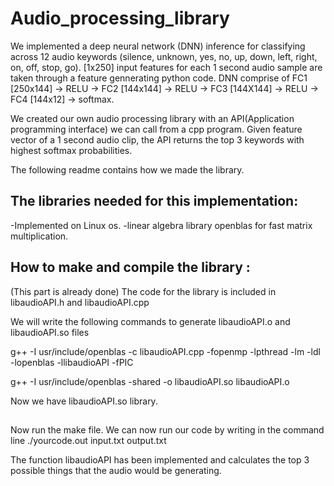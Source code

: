 # Audio_processing_library

We implemented a deep neural network (DNN) inference for classifying across 12 audio keywords (silence, unknown, yes, no, up, down, left, right, on, off, stop, go). [1x250] input features for each 1 second audio sample are taken through a feature gennerating python code. DNN comprise of FC1 [250x144] -> RELU -> FC2 [144x144] -> RELU -> FC3 [144X144] -> RELU -> FC4 [144x12] -> softmax.

We created our own audio processing library with an API(Application programming interface) we can call from a cpp program. Given feature vector of a 1 second audio clip, the API returns the top 3 keywords with highest softmax probabilities.

The following readme contains how we made the library.


## The libraries needed for this implementation:
-Implemented on Linux os.
-linear algebra library openblas for fast matrix multiplication.

## How to make and compile the library :
(This part is already done)
The code for the library is included in libaudioAPI.h and libaudioAPI.cpp

We will write the following commands to generate libaudioAPI.o and libaudioAPI.so files

g++ -I usr/include/openblas -c libaudioAPI.cpp -fopenmp -lpthread -lm -ldl -lopenblas -llibaudioAPI -fPIC

g++ -I usr/include/openblas -shared -o libaudioAPI.so libaudioAPI.o

Now we have libaudioAPI.so library.

## 
Now run the make file.
We can now run our code by writing in the command line
./yourcode.out input.txt output.txt

The function libaudioAPI has been implemented and calculates the top 3 possible things that the audio would
be generating.
